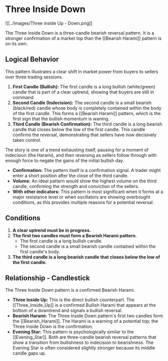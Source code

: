 # Three Inside Down

![[../images/Three inside Up - Down.png]]

The Three Inside Down is a three-candle bearish reversal pattern. It is a stronger confirmation of a market top than the [[Bearish Harami]] pattern is on its own.

## Logical Behavior

This pattern illustrates a clear shift in market power from buyers to sellers over three trading sessions.

1.  **First Candle (Bullish):** The first candle is a long bullish (white/green) candle that is part of a clear uptrend, showing that buyers are still in command.
2.  **Second Candle (Indecision):** The second candle is a small bearish (black/red) candle whose body is completely contained within the body of the first candle. This forms a [[Bearish Harami]] pattern, which is the first sign that the bullish momentum is waning.
3.  **Third Candle (Bearish Confirmation):** The third candle is a long bearish candle that closes below the low of the first candle. This candle confirms the reversal, demonstrating that sellers have now decisively taken control.

The story is one of a trend exhausting itself, pausing for a moment of indecision (the Harami), and then reversing as sellers follow through with enough force to negate the gains of the initial bullish day.

- **Confirmation:** The pattern itself is a confirmation signal. A trader might enter a short position after the close of the third candle.
- **Volume:** An ideal pattern would show the highest volume on the third candle, confirming the strength and conviction of the sellers.
- **With other indicators:** This pattern is most significant when it forms at a major resistance level or when oscillators are showing overbought conditions, as this provides multiple reasons for a potential reversal.

## Conditions

1.  **A clear uptrend must be in progress.**
2.  **The first two candles must form a Bearish Harami pattern.**
    - The first candle is a long bullish candle.
    - The second candle is a small bearish candle contained within the first candle's body.
3.  **The third candle is a long bearish candle that closes below the low of the first candle.**

## Relationship - Candlestick

The Three Inside Down pattern is a confirmed Bearish Harami.

- **Three Inside Up:** This is the direct bullish counterpart. The [[Three_Inside_Up]] is a confirmed Bullish Harami that appears at the bottom of a downtrend and signals a bullish reversal.
- **Bearish Harami:** The Three Inside Down pattern's first two candles form the [[Bearish_Harami]]. The Harami is a warning of a potential top; the Three Inside Down is the confirmation.
- **Evening Star:** This pattern is psychologically similar to the [[Evening_Star]]. Both are three-candle bearish reversal patterns that show a transition from bullishness to indecision to bearishness. The Evening Star is often considered slightly stronger because its middle candle gaps up.
